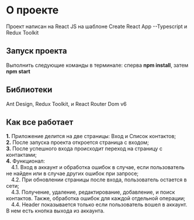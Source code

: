 # О проекте

Проект написан на React JS на шаблоне Create React App --Typescript и Redux Toolkit

## Запуск проекта

Выполнить следующие команды в терминале: сперва **npm install**, затем **npm start**  

## Библиотеки

Ant Design, Redux Toolkit, и React Router Dom v6

## Как все работает

**1.** Приложение делится на две страницы: Вход и Список контактов;  
**2.** После запуска проекта откроется страница с входом;  
**3.** После успешного входа происходит переход на страницу с контактами;  
**4.** Функционал:  
&ensp;&ensp;4.1. Вход в аккаунт и обработка ошибок в случае, если пользователь не найден или в случае других ошибок при запросе;  
&ensp;&ensp;4.2. При обновлении страницы после входа, пользователь остается в сети;    
&ensp;&ensp;4.3. Получение, удаление, редактирование, добавление, и поиск контактов. Также, обработка ошибок для каждой отдельной операции;  
&ensp;&ensp;4.4. Header показывается только если пользователь вошел в аккаунт. В нем есть кнопка выхода из аккаунта.  
